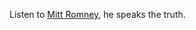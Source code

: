 Listen to <a href="https://twitter.com/Politidope/status/1260260707800678402">Mitt Romney</a>, he speaks the truth. 
